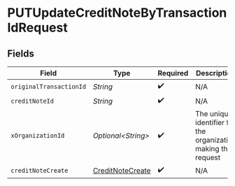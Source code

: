 # PUTUpdateCreditNoteByTransactionIdRequest


## Fields

| Field                                                           | Type                                                            | Required                                                        | Description                                                     | Example                                                         |
| --------------------------------------------------------------- | --------------------------------------------------------------- | --------------------------------------------------------------- | --------------------------------------------------------------- | --------------------------------------------------------------- |
| `originalTransactionId`                                         | *String*                                                        | :heavy_check_mark:                                              | N/A                                                             |                                                                 |
| `creditNoteId`                                                  | *String*                                                        | :heavy_check_mark:                                              | N/A                                                             |                                                                 |
| `xOrganizationId`                                               | *Optional\<String>*                                             | :heavy_check_mark:                                              | The unique identifier for the organization making the request   | org_12345                                                       |
| `creditNoteCreate`                                              | [CreditNoteCreate](../../models/components/CreditNoteCreate.md) | :heavy_check_mark:                                              | N/A                                                             |                                                                 |